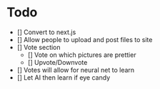 # Todo

- [] Convert to next.js
- [] Allow people to upload and post files to site
- [] Vote section
  - [] Vote on which pictures are prettier
  - [] Upvote/Downvote
- [] Votes will allow for neural net to learn
- [] Let AI then learn if eye candy
